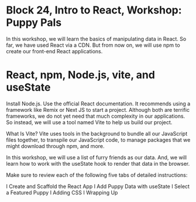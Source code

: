 # Block 24, Intro to React, Workshop: Puppy Pals
In this workshop, we will learn the basics of manipulating data in React. So far, we have used React via a CDN. But from now on, we will use npm to create our front-end React applications.

# React, npm, Node.js, vite, and useState

Install Node.js. Use the official React documentation. It recommends using a framework like Remix or Next JS to start a project. Although both are terrific frameworks, we do not yet need that much complexity in our applications. So instead, we will use a tool named Vite to help us build our project.

What Is Vite? Vite uses tools in the background to bundle all our JavaScript files together, to transpile our JavaScript code, to manage packages that we might download through npm, and more.

In this workshop, we will use a list of furry friends as our data. And, we will learn how to work with the useState hook to render that data in the browser.

Make sure to review each of the following five tabs of detailed instructions: 

I Create and Scaffold the React App
I Add Puppy Data with useState
I Select a Featured Puppy
I Adding CSS
I Wrapping Up


